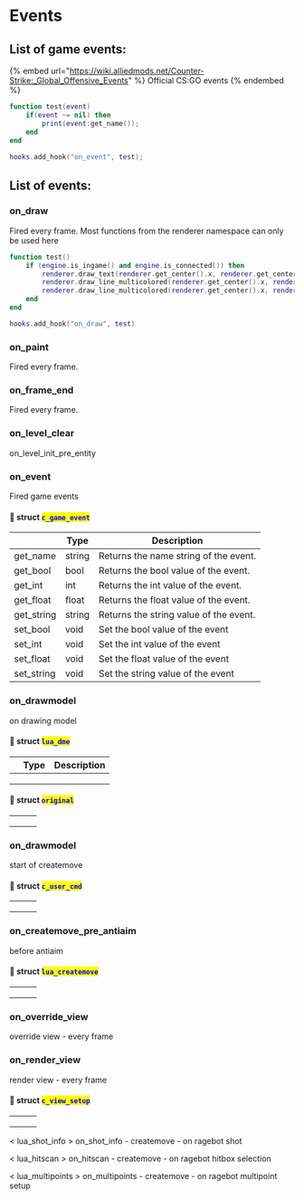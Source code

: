# Events

## List of game events:

{% embed url="https://wiki.alliedmods.net/Counter-Strike:_Global_Offensive_Events" %}
Official CS:GO events
{% endembed %}

```lua
function test(event) 
    if(event ~= nil) then 
        print(event:get_name()); 
    end 
end 
  
hooks.add_hook("on_event", test);
```

## List of events:

### on\_draw

Fired every frame. Most functions from the renderer namespace can only be used here

```lua
function test() 
    if (engine.is_ingame() and engine.is_connected()) then         
        renderer.draw_text(renderer.get_center().x, renderer.get_center().y + 15, "choke me daddy", 255, 255, 255, 255, font_flags.centered_x); 
        renderer.draw_line_multicolored(renderer.get_center().x, renderer.get_center().y + 35, renderer.get_center().x + 40 * clientstate.get_choked_ticks() / 15.0, renderer.get_center().y + 35, 255, 255, 255, 255, 255, 255, 255, 0); 
        renderer.draw_line_multicolored(renderer.get_center().x, renderer.get_center().y + 35, renderer.get_center().x - 40 * clientstate.get_choked_ticks() / 15.0, renderer.get_center().y + 35, 255, 255, 255, 255, 255, 255, 255, 0);         
    end 
end 

hooks.add_hook("on_draw", test)
```

### on\_paint

Fired every frame.&#x20;

### on\_frame\_end

Fired every frame.&#x20;

### on\_level\_clear

on\_level\_init\_pre\_entity

### on\_event

Fired game events

#### 🔗 struct <mark style="color:blue;">`c_game_event`</mark>

|             | Type   | Description                            |
| ----------- | ------ | -------------------------------------- |
| get\_name   | string | Returns the name string of the event.  |
| get\_bool   | bool   | Returns the bool value of the event.   |
| get\_int    | int    | Returns the int value of the event.    |
| get\_float  | float  | Returns the float value of the event.  |
| get\_string | string | Returns the string value of the event. |
| set\_bool   | void   | Set the bool value of the event        |
| set\_int    | void   | Set the int value of the event         |
| set\_float  | void   | Set the float value of the event       |
| set\_string | void   | Set the string value of the event      |

### on\_drawmodel&#x20;

on drawing model&#x20;

#### 🔗 struct <mark style="color:blue;">`lua_dme`</mark>

|   | Type | Description |
| - | ---- | ----------- |
|   |      |             |
|   |      |             |
|   |      |             |

#### 🔗 struct <mark style="color:blue;">`original`</mark>

|   |   |   |
| - | - | - |
|   |   |   |
|   |   |   |
|   |   |   |

### on\_drawmodel

start of createmove

#### 🔗 struct <mark style="color:blue;">`c_user_cmd`</mark>

|   |   |   |
| - | - | - |
|   |   |   |
|   |   |   |
|   |   |   |

### on\_createmove\_pre\_antiaim

before antiaim

#### 🔗 struct <mark style="color:blue;">`lua_createmove`</mark>

|   |   |   |
| - | - | - |
|   |   |   |
|   |   |   |
|   |   |   |

### on\_override\_view

override view - every frame

### on\_render\_view&#x20;

render view - every frame&#x20;

#### 🔗 struct <mark style="color:blue;">`c_view_setup`</mark>

|   |   |   |
| - | - | - |
|   |   |   |
|   |   |   |
|   |   |   |



< lua\_shot\_info > on\_shot\_info - createmove - on ragebot shot&#x20;

< lua\_hitscan > on\_hitscan - createmove - on ragebot hitbox selection&#x20;

< lua\_multipoints > on\_multipoints - createmove - on ragebot multipoint setup
